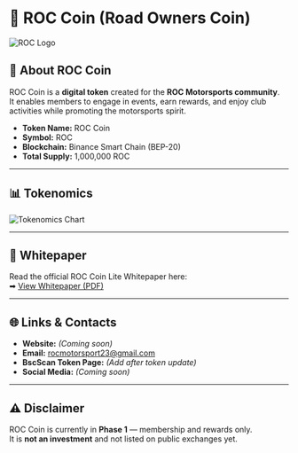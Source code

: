 # 🚗 ROC Coin (Road Owners Coin)

![ROC Logo](https://i.postimg.cc/MTffMpZQ/roc-logo-256x256-1.png)

## 📜 About ROC Coin
ROC Coin is a **digital token** created for the **ROC Motorsports community**.  
It enables members to engage in events, earn rewards, and enjoy club activities while promoting the motorsports spirit.

- **Token Name:** ROC Coin  
- **Symbol:** ROC  
- **Blockchain:** Binance Smart Chain (BEP-20)  
- **Total Supply:** 1,000,000 ROC  

---

## 📊 Tokenomics
![Tokenomics Chart](https://i.postimg.cc/c45eea38-b58b-4be8-bde7-f5cb2c3344be.jpeg)

---

## 📄 Whitepaper
Read the official ROC Coin Lite Whitepaper here:  
➡ [View Whitepaper (PDF)](https://github.com/ROCMotorsports/ROC-Coin-Whitepaper/blob/main/ROC_Coin_Lite_Whitepaper%201.pdf)

---

## 🌐 Links & Contacts
- **Website:** *(Coming soon)*  
- **Email:** rocmotorsport23@gmail.com  
- **BscScan Token Page:** *(Add after token update)*  
- **Social Media:** *(Coming soon)*  

---

## ⚠ Disclaimer
ROC Coin is currently in **Phase 1** — membership and rewards only.  
It is **not an investment** and not listed on public exchanges yet.
